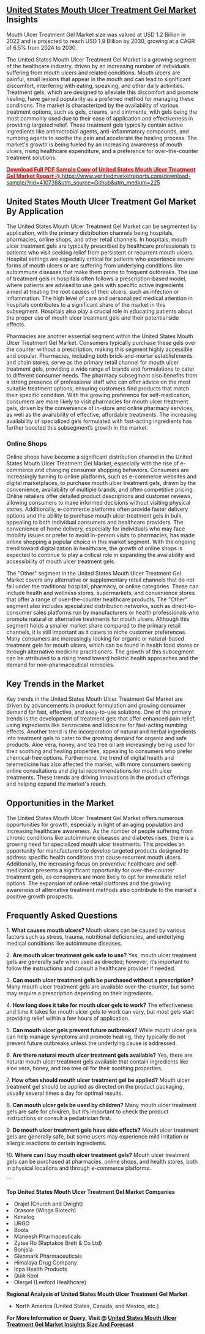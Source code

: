 <h2><a href="https://www.verifiedmarketreports.com/download-sample/?rid=410738&amp;utm_source=Github&amp;utm_medium=225" target="_blank">United States Mouth Ulcer Treatment Gel Market</a> Insights</h2><p>Mouth Ulcer Treatment Gel Market size was valued at USD 1.2 Billion in 2022 and is projected to reach USD 1.9 Billion by 2030, growing at a CAGR of 6.5% from 2024 to 2030.</p><p> <p>The United States Mouth Ulcer Treatment Gel Market is a growing segment of the healthcare industry, driven by an increasing number of individuals suffering from mouth ulcers and related conditions. Mouth ulcers are painful, small lesions that appear in the mouth and can lead to significant discomfort, interfering with eating, speaking, and other daily activities. Treatment gels, which are designed to alleviate this discomfort and promote healing, have gained popularity as a preferred method for managing these conditions. The market is characterized by the availability of various treatment options, such as gels, creams, and ointments, with gels being the most commonly used due to their ease of application and effectiveness in providing targeted relief. These treatment gels typically contain active ingredients like antimicrobial agents, anti-inflammatory compounds, and numbing agents to soothe the pain and accelerate the healing process. The market's growth is being fueled by an increasing awareness of mouth ulcers, rising healthcare expenditure, and a preference for over-the-counter treatment solutions. <a href='#'><p><span class=""><span style="color: #ff0000;"><strong>Download Full PDF Sample Copy of United States Mouth Ulcer Treatment Gel Market Report</strong> @ </span><a href="https://www.verifiedmarketreports.com/download-sample/?rid=410738&amp;utm_source=Github&amp;utm_medium=225" target="_blank">https://www.verifiedmarketreports.com/download-sample/?rid=410738&amp;utm_source=Github&amp;utm_medium=225</a></span></p></a></p> <h2>United States Mouth Ulcer Treatment Gel Market By Application</h2> <p>The United States Mouth Ulcer Treatment Gel Market can be segmented by application, with the primary distribution channels being hospitals, pharmacies, online shops, and other retail channels. In hospitals, mouth ulcer treatment gels are typically prescribed by healthcare professionals to patients who visit seeking relief from persistent or recurrent mouth ulcers. Hospital settings are especially critical for patients who experience severe forms of mouth ulcers or are suffering from underlying conditions like autoimmune diseases that make them prone to frequent outbreaks. The use of treatment gels in hospitals often follows a prescription-based model, where patients are advised to use gels with specific active ingredients aimed at treating the root causes of their ulcers, such as infection or inflammation. The high level of care and personalized medical attention in hospitals contributes to a significant share of the market in this subsegment. Hospitals also play a crucial role in educating patients about the proper use of mouth ulcer treatment gels and their potential side effects.</p> <p>Pharmacies are another essential segment within the United States Mouth Ulcer Treatment Gel Market. Consumers typically purchase these gels over the counter without a prescription, making this segment highly accessible and popular. Pharmacies, including both brick-and-mortar establishments and chain stores, serve as the primary retail channel for mouth ulcer treatment gels, providing a wide range of brands and formulations to cater to different consumer needs. The pharmacy subsegment also benefits from a strong presence of professional staff who can offer advice on the most suitable treatment options, ensuring customers find products that match their specific condition. With the growing preference for self-medication, consumers are more likely to visit pharmacies for mouth ulcer treatment gels, driven by the convenience of in-store and online pharmacy services, as well as the availability of effective, affordable treatments. The increasing availability of specialized gels formulated with fast-acting ingredients has further boosted this subsegment’s growth in the market.</p> <h3>Online Shops</h3> <p>Online shops have become a significant distribution channel in the United States Mouth Ulcer Treatment Gel Market, especially with the rise of e-commerce and changing consumer shopping behaviors. Consumers are increasingly turning to online platforms, such as e-commerce websites and digital marketplaces, to purchase mouth ulcer treatment gels, drawn by the convenience, availability of multiple brands, and often competitive pricing. Online retailers offer detailed product descriptions and customer reviews, allowing consumers to make informed decisions without visiting physical stores. Additionally, e-commerce platforms often provide faster delivery options and the ability to purchase mouth ulcer treatment gels in bulk, appealing to both individual consumers and healthcare providers. The convenience of home delivery, especially for individuals who may face mobility issues or prefer to avoid in-person visits to pharmacies, has made online shopping a popular choice in this market segment. With the ongoing trend toward digitalization in healthcare, the growth of online shops is expected to continue to play a critical role in expanding the availability and accessibility of mouth ulcer treatment gels.</p> <p>The "Other" segment in the United States Mouth Ulcer Treatment Gel Market covers any alternative or supplementary retail channels that do not fall under the traditional hospital, pharmacy, or online categories. These can include health and wellness stores, supermarkets, and convenience stores that offer a range of over-the-counter healthcare products. The "Other" segment also includes specialized distribution networks, such as direct-to-consumer sales platforms run by manufacturers or health professionals who promote natural or alternative treatments for mouth ulcers. Although this segment holds a smaller market share compared to the primary retail channels, it is still important as it caters to niche customer preferences. Many consumers are increasingly looking for organic or natural-based treatment gels for mouth ulcers, which can be found in health food stores or through alternative medicine practitioners. The growth of this subsegment can be attributed to a rising trend toward holistic health approaches and the demand for non-pharmaceutical remedies.</p> <h2>Key Trends in the Market</h2> <p>Key trends in the United States Mouth Ulcer Treatment Gel Market are driven by advancements in product formulation and growing consumer demand for fast, effective, and easy-to-use solutions. One of the primary trends is the development of treatment gels that offer enhanced pain relief, using ingredients like benzocaine and lidocaine for fast-acting numbing effects. Another trend is the incorporation of natural and herbal ingredients into treatment gels to cater to the growing demand for organic and safe products. Aloe vera, honey, and tea tree oil are increasingly being used for their soothing and healing properties, appealing to consumers who prefer chemical-free options. Furthermore, the trend of digital health and telemedicine has also affected the market, with more consumers seeking online consultations and digital recommendations for mouth ulcer treatments. These trends are driving innovations in the product offerings and helping expand the market's reach.</p> <h2>Opportunities in the Market</h2> <p>The United States Mouth Ulcer Treatment Gel Market offers numerous opportunities for growth, especially in light of an aging population and increasing healthcare awareness. As the number of people suffering from chronic conditions like autoimmune diseases and diabetes rises, there is a growing need for specialized mouth ulcer treatments. This provides an opportunity for manufacturers to develop targeted products designed to address specific health conditions that cause recurrent mouth ulcers. Additionally, the increasing focus on preventive healthcare and self-medication presents a significant opportunity for over-the-counter treatment gels, as consumers are more likely to opt for immediate relief options. The expansion of online retail platforms and the growing awareness of alternative treatment methods also contribute to the market's positive growth prospects.</p> <h2>Frequently Asked Questions</h2> <p>1. <strong>What causes mouth ulcers?</strong> Mouth ulcers can be caused by various factors such as stress, trauma, nutritional deficiencies, and underlying medical conditions like autoimmune diseases.</p> <p>2. <strong>Are mouth ulcer treatment gels safe to use?</strong> Yes, mouth ulcer treatment gels are generally safe when used as directed; however, it’s important to follow the instructions and consult a healthcare provider if needed.</p> <p>3. <strong>Can mouth ulcer treatment gels be purchased without a prescription?</strong> Many mouth ulcer treatment gels are available over-the-counter, but some may require a prescription depending on their ingredients.</p> <p>4. <strong>How long does it take for mouth ulcer gels to work?</strong> The effectiveness and time it takes for mouth ulcer gels to work can vary, but most gels start providing relief within a few hours of application.</p> <p>5. <strong>Can mouth ulcer gels prevent future outbreaks?</strong> While mouth ulcer gels can help manage symptoms and promote healing, they typically do not prevent future outbreaks unless the underlying cause is addressed.</p> <p>6. <strong>Are there natural mouth ulcer treatment gels available?</strong> Yes, there are natural mouth ulcer treatment gels available that contain ingredients like aloe vera, honey, and tea tree oil for their soothing properties.</p> <p>7. <strong>How often should mouth ulcer treatment gel be applied?</strong> Mouth ulcer treatment gel should be applied as directed on the product packaging, usually several times a day for optimal results.</p> <p>8. <strong>Can mouth ulcer gels be used by children?</strong> Many mouth ulcer treatment gels are safe for children, but it’s important to check the product instructions or consult a pediatrician first.</p> <p>9. <strong>Do mouth ulcer treatment gels have side effects?</strong> Mouth ulcer treatment gels are generally safe, but some users may experience mild irritation or allergic reactions to certain ingredients.</p> <p>10. <strong>Where can I buy mouth ulcer treatment gels?</strong> Mouth ulcer treatment gels can be purchased at pharmacies, online shops, and health stores, both in physical locations and through e-commerce platforms.</p> ```</p><p><strong>Top United States Mouth Ulcer Treatment Gel Market Companies</strong></p><div data-test-id=""><p><li>Orajel (Church and Dwight)</li><li> Orasore (Wings Biotech)</li><li> Kenalog</li><li> URGO</li><li> Boots</li><li> Maneesh Pharmaceuticals</li><li> Zytee Rb (Raptakos Brett & Co Ltd)</li><li> Bonjela</li><li> Glenmark Pharmaceuticals</li><li> Himalaya Drug Company</li><li> Icpa Health Products</li><li> Quik Kool</li><li> Olergel (Leeford Healthcare)</li></p><div><strong>Regional Analysis of&nbsp;United States Mouth Ulcer Treatment Gel Market</strong></div><ul><li dir="ltr"><p dir="ltr">North America&nbsp;(United States, Canada, and Mexico, etc.)</p></li></ul><p><strong>For More Information or Query, Visit @&nbsp;</strong><strong><a href="https://www.verifiedmarketreports.com/product/mouth-ulcer-treatment-gel-market/?utm_source=Github&amp;utm_medium=225" target="_blank">United States Mouth Ulcer Treatment Gel Market Insights Size And Forecast</a></strong></p></div>
